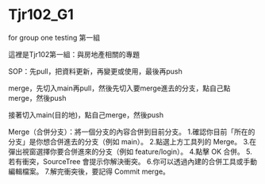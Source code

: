 # Tjr102_G1
for group one testing 第一組  

這裡是Tjr102第一組：與房地產相關的專題 

SOP：先pull，把資料更新，再變更或使用，最後再push 

merge，先切入main再pull，然後先切入要merge進去的分支，點自己點merge，然後push 

接著切入main(目的地)，點自己merge，然後push 

 Merge（合併分支）：將一個分支的內容合併到目前分支。 
 1.確認你目前「所在的分支」是你想合併進去的分支（例如 main）。
 2.點選上方工具列的 Merge。 
 3.在彈出視窗選擇你要合併進來的分支（例如 feature/login）。 
 4.點擊 OK 合併。 
 5.若有衝突，SourceTree 會提示你解決衝突。 
 6.你可以透過內建的合併工具或手動編輯檔案。 
 7.解完衝突後，要記得 Commit merge。
